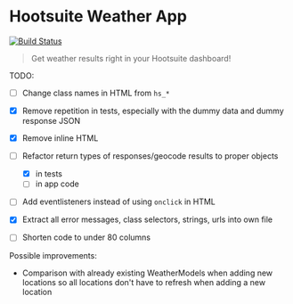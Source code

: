 # Hootsuite Weather App
[![Build Status](https://travis-ci.com/kx-chen/hs-weather-app.svg?branch=master)](https://travis-ci.com/kx-chen/hs-weather-app)

> Get weather results right in your Hootsuite dashboard!

TODO: 
- [ ] Change class names in HTML from `hs_*`
- [x] Remove repetition in tests, especially with the dummy data and dummy response JSON
- [x] Remove inline HTML
- [ ] Refactor return types of responses/geocode results to proper objects
    - [x] in tests
    - [ ] in app code
- [ ] Add eventlisteners instead of using `onclick` in HTML
- [x] Extract all error messages, class selectors, strings, urls into own file
- [ ] Shorten code to under 80 columns


Possible improvements: 
- Comparison with already existing WeatherModels when adding new locations so 
all locations don't have to refresh when adding a new location